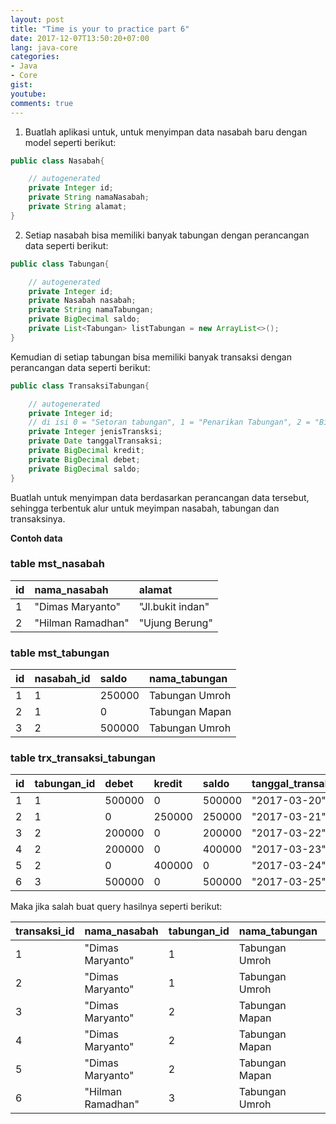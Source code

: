 ```yaml
---
layout: post
title: "Time is your to practice part 6"
date: 2017-12-07T13:50:20+07:00
lang: java-core
categories:
- Java
- Core
gist: 
youtube: 
comments: true
---
```


1. Buatlah aplikasi untuk, untuk menyimpan data nasabah baru dengan model seperti berikut:
```java
public class Nasabah{

    // autogenerated
    private Integer id;
    private String namaNasabah;
    private String alamat;
}
```

2. Setiap nasabah bisa memiliki banyak tabungan dengan perancangan data seperti berikut:
```java
public class Tabungan{

    // autogenerated
    private Integer id;
    private Nasabah nasabah;
    private String namaTabungan;
    private BigDecimal saldo;
    private List<Tabungan> listTabungan = new ArrayList<>();
}
```
Kemudian di setiap tabungan bisa memiliki banyak transaksi dengan perancangan data seperti berikut:
```java
public class TransaksiTabungan{

    // autogenerated
    private Integer id;
    // di isi 0 = "Setoran tabungan", 1 = "Penarikan Tabungan", 2 = "Biaya Admin"
    private Integer jenisTransksi;
    private Date tanggalTransaksi;
    private BigDecimal kredit;
    private BigDecimal debet;
    private BigDecimal saldo;
}
```
Buatlah untuk menyimpan data berdasarkan perancangan data tersebut, sehingga terbentuk alur untuk meyimpan nasabah, tabungan dan transaksinya.

**Contoh data**

### table mst_nasabah

| id    | nama_nasabah      | alamat                |
| :---  | :------           | :----                 |
| 1     | "Dimas Maryanto"  | "Jl.bukit indan"      |
| 2     | "Hilman Ramadhan" | "Ujung Berung"        |

### table mst_tabungan

| id    | nasabah_id        | saldo   | nama_tabungan   |
| :---  | :------           | :----   | :---            |
| 1     | 1                 | 250000  | Tabungan Umroh  |
| 2     | 1                 | 0       | Tabungan Mapan  |
| 3     | 2                 | 500000  | Tabungan Umroh  |

### table trx_transaksi_tabungan

| id    | tabungan_id       | debet     | kredit    | saldo     | tanggal_transaksi |
| :---  | :------           | :----     | :---      | :--       | :--               |
| 1     | 1                 | 500000    | 0         | 500000    | "2017-03-20"      |
| 2     | 1                 | 0         | 250000    | 250000    | "2017-03-21"      |
| 3     | 2                 | 200000    | 0         | 200000    | "2017-03-22"      |
| 4     | 2                 | 200000    | 0         | 400000    | "2017-03-23"      |
| 5     | 2                 | 0         | 400000    | 0         | "2017-03-24"      |
| 6     | 3                 | 500000    | 0         | 500000    | "2017-03-25"      |

Maka jika salah buat query hasilnya seperti berikut:

| transaksi_id  | nama_nasabah      | tabungan_id | nama_tabungan       | debet     | kredit    | saldo     | tanggal_transaksi |
| :--           | :---              | :------     | :---                | :----     | :---      | :--       | :--               |
| 1             | "Dimas Maryanto"  | 1           | Tabungan Umroh      | 500000    | 0         | 500000    | "2017-03-20"      |
| 2             | "Dimas Maryanto"  | 1           | Tabungan Umroh      | 0         | 250000    | 250000    | "2017-03-21"      |
| 3             | "Dimas Maryanto"  | 2           | Tabungan Mapan      | 200000    | 0         | 200000    | "2017-03-22"      |
| 4             | "Dimas Maryanto"  | 2           | Tabungan Mapan      | 200000    | 0         | 400000    | "2017-03-23"      |
| 5             | "Dimas Maryanto"  | 2           | Tabungan Mapan      | 0         | 400000    | 0         | "2017-03-24"      |
| 6             | "Hilman Ramadhan" | 3           | Tabungan Umroh      | 500000    | 0         | 500000    | "2017-03-25"      |
